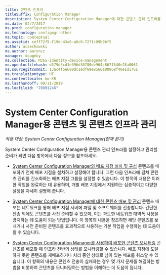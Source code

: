 ```yaml
---
title: 콘텐츠 인프라
titleSuffix: Configuration Manager
description: System Center Configuration Manager에 대한 콘텐츠 관리 인프라를 배포한 후 관리하는 방법을 알아봅니다.
ms.date: 02/7/2017
ms.prod: configuration-manager
ms.technology: configmgr-other
ms.topic: conceptual
ms.assetid: ceff72f5-f19d-43a0-a8c0-72f1c09b9bf5
author: aczechowski
ms.author: aaroncz
manager: dougeby
ms.collection: M365-identity-device-management
ms.openlocfilehash: d579d3cd1e396d30780de964c8671540e28a0061
ms.sourcegitcommit: 13ac4f5e600dc1edf69e8566e00968f40e1d1761
ms.translationtype: HT
ms.contentlocale: ko-KR
ms.lasthandoff: 09/11/2019
ms.locfileid: "70891246"
---
```

# <a name="manage-content-and-content-infrastructure-for-system-center-configuration-manager"></a>System Center Configuration Manager용 콘텐츠 및 콘텐츠 인프라 관리

*적용 대상: System Center Configuration Manager(현재 분기)*

System Center Configuration Manager용 콘텐츠 관리 인프라를 설정하고 관리할 준비가 되면 다음 항목에서 다음 정보를 참조하세요.  

-   [System Center Configuration Manager의 배포 지점 설치 및 구성](../../../../core/servers/deploy/configure/install-and-configure-distribution-points.md) 콘텐츠를 배포하기 전에 배포 지점을 설치하고 설정해야 합니다. 그런 다음 인프라에 걸쳐 콘텐츠 관리를 간소화하는 배포 지점 그룹을 설정할 수 있습니다. 이 항목의 내용은 이러한 작업을 완료하는 데 유용하며, 개별 배포 지점에서 지원하는 심층적이고 다양한 설정을 자세히 설명해 줍니다.  

-   [System Center Configuration Manager에 대한 콘텐츠 배포 및 관리](../../../../core/servers/deploy/configure/deploy-and-manage-content.md) 콘텐츠 배포는 네트워크를 통해 배포 지점 서버에 파일 및 소프트웨어를 전송합니다. 간단한 전송 외에도 콘텐츠를 사전 준비할 수 있으며, 이는 과도한 네트워크 대역폭 사용을 방지하는 데 도움이 되는 방법입니다. 이 항목의 내용을 참조하면 해당 콘텐츠를 보내거나 사전 준비된 콘텐츠를 효과적으로 사용하는 기본 작업을 수행하는 데 도움이 될 수 있습니다.  

-   [System Center Configuration Manager를 사용하여 배포한 콘텐츠 모니터링](../../../../core/servers/deploy/configure/monitor-content-you-have-distributed.md) 콘텐츠를 배포할 때 인프라 전반의 상태를 모니터링할 수 있습니다. 배포 지점에 도달하지 못한 콘텐츠를 재배포하거나 처리 중인 상태로 남아 있는 배포를 취소할 수 있습니다. 이 항목의 내용은 콘텐츠 전송이 실패하는 경우 몇 가지 문제를 해결하는 방법을 비롯하여 콘텐츠를 모니터링하는 방법을 이해하는 데 도움이 됩니다.  
